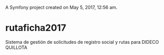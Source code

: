 A Symfony project created on May 5, 2017, 12:56 am.

# rutaficha2017
Sistema de gestión de solicitudes de registro social y rutas para DIDECO QUILLOTA
